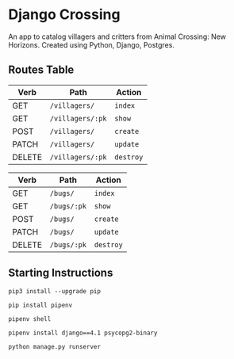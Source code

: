# Django Crossing

An app to catalog villagers and critters from Animal Crossing: New Horizons. Created using Python, Django, Postgres.

## Routes Table

| Verb   | Path            | Action             |
|--------|-----------------|--------------------|
| GET    | `/villagers/`   | `index`            |
| GET    | `/villagers/:pk`| `show`             |
| POST   | `/villagers/`   | `create`           |
| PATCH  | `/villagers/`   | `update`           |
| DELETE | `/villagers/:pk`| `destroy`          |

| Verb   | Path            | Action             |
|--------|-----------------|--------------------|
| GET    | `/bugs/`        | `index`            |
| GET    | `/bugs/:pk`     | `show`             |
| POST   | `/bugs/`        | `create`           |
| PATCH  | `/bugs/`        | `update`           |
| DELETE | `/bugs/:pk`     | `destroy`          |

## Starting Instructions

`pip3 install --upgrade pip`

`pip install pipenv`

`pipenv shell`

`pipenv install django==4.1 psycopg2-binary`

`python manage.py runserver`